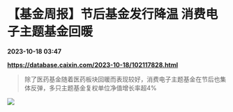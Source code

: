 # 【基金周报】节后基金发行降温 消费电子主题基金回暖

**2023-10-18 03:47**

**https://database.caixin.com/2023-10-18/102117828.html**

> 除了医药基金随着医药板块回暖而表现较好，消费电子主题基金在节后也集体反弹，多只主题基金复权单位净值增长率超4%

  

![](https://img.caixin.com/2023-10-18/169760055899887_840_560.jpg)